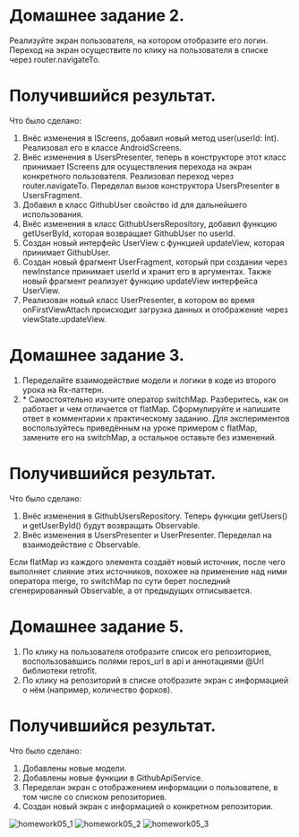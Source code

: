 # Домашнее задание 2.
Реализуйте экран пользователя, на котором отобразите его логин. Переход на экран осуществите по клику на пользователя в списке через router.navigateTo.

# Получившийся результат.

Что было сделано:
1. Внёс изменения в IScreens, добавил новый метод user(userId: Int). Реализовал его в классе AndroidScreens.
2. Внёс изменения в UsersPresenter, теперь в конструкторе этот класс принимает IScreens для осуществления перехода на экран конкретного пользователя. Реализовал переход через router.navigateTo. Переделал вызов конструктора UsersPresenter в UsersFragment.
3. Добавил в класс GithubUser свойство id для дальнейшего использования.
4. Внёс изменения в класс GithubUsersRepository, добавил функцию getUserById, которая возвращает GithubUser по userId.
5. Создан новый интерфейс UserView с функцией updateView, которая принимает GithubUser.
6. Создан новый фрагмент UserFragment, который при создании через newInstance принимает userId и хранит его в аргументах. Также новый фрагмент реализует функцию updateView интерфейса UserView.
7. Реализован новый класс UserPresenter, в котором во время onFirstViewAttach происходит загрузка данных и отображение через viewState.updateView.

# Домашнее задание 3.
1. Переделайте взаимодействие модели и логики в коде из второго урока на Rx-паттерн.
2. \* Самостоятельно изучите оператор switchMap. Разберитесь, как он работает и чем отличается от flatMap. Сформулируйте и напишите ответ в комментарии к практическому заданию. Для экспериментов воспользуйтесь приведённым на уроке примером с flatMap, замените его на switchMap, а остальное оставьте без изменений.

# Получившийся результат.

Что было сделано:
1. Внёс изменения в GithubUsersRepository. Теперь функции getUsers() и getUserById() будут возвращать Observable.
2. Внёс изменения в UsersPresenter и UserPresenter. Переделал на взаимодействие с Observable.

Если flatMap из каждого элемента создаёт новый источник, после чего выполняет слияние этих источников, похожее на применение над ними оператора merge, то  switchMap по сути берет последний сгенерированный Observable, а от предыдущих отписывается.

# Домашнее задание 5.
1. По клику на пользователя отобразите список его репозиториев, воспользовавшись полями repos_url в api и аннотациями @Url библиотеки retrofit.
2. По клику на репозиторий в списке отобразите экран с информацией о нём (например, количество форков).

# Получившийся результат.

Что было сделано:
1. Добавлены новые модели.
2. Добавлены новые функции в GithubApiService.
3. Переделан экран с отображением информации о пользователе, в том числе со списком репозиториев.
4. Создан новый экран с информацией о конкретном репозитории.

![homework05_1](images/homework05_1.gif) 
![homework05_2](images/homework05_2.png) 
![homework05_3](images/homework05_3.png) 